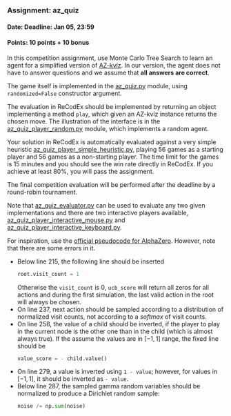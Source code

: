 ### Assignment: az_quiz
#### Date: Deadline: Jan 05, 23:59
#### Points: 10 points + 10 bonus

In this competition assignment, use Monte Carlo Tree Search to learn
an agent for a simplified version of [AZ-kvíz](https://cs.wikipedia.org/wiki/AZ-kv%C3%ADz).
In our version, the agent does not have to answer questions and we assume
that **all answers are correct**.

The game itself is implemented in the
[az_quiz.py](https://github.com/ufal/npfl122/tree/master/labs/10/az_quiz.py)
module, using `randomized=False` constructor argument.

The evaluation in ReCodEx should be implemented by returning an object
implementing a method `play`, which given an AZ-kvíz instance returns the chosen
move. The illustration of the interface is in the
[az_quiz_player_random.py](https://github.com/ufal/npfl122/tree/master/labs/10/az_quiz_player_random.py)
module, which implements a random agent.

Your solution in ReCodEx is automatically evaluated against a very simple heuristic
[az_quiz_player_simple_heuristic.py](https://github.com/ufal/npfl122/tree/master/labs/10/az_quiz_player_simple_heuristic.py),
playing 56 games as a starting player and 56 games as a non-starting player. The
time limit for the games is 15 minutes and you should see the win rate directly in
ReCodEx. If you achieve at least 80%, you will pass the assignment.

The final competition evaluation will be performed after the deadline by
a round-robin tournament.

Note that [az_quiz_evaluator.py](https://github.com/ufal/npfl122/tree/master/labs/10/az_quiz_evaluator.py)
can be used to evaluate any two given implementations and there are two
interactive players available, 
[az_quiz_player_interactive_mouse.py](https://github.com/ufal/npfl122/tree/master/labs/10/az_quiz_player_interactive_mouse.py)
and [az_quiz_player_interactive_keyboard.py](https://github.com/ufal/npfl122/tree/master/labs/10/az_quiz_player_interactive_keyboard.py).

For inspiration, use the [official pseudocode for AlphaZero](http://science.sciencemag.org/highwire/filestream/719481/field_highwire_adjunct_files/1/aar6404_DataS1.zip). However, note that there are some errors in it.
- Below line 215, the following line should be inserted
  ```python
  root.visit_count = 1
  ```
  Otherwise the `visit_count` is 0, `ucb_score` will return all zeros for all
  actions and during the first simulation, the last valid action in the root
  will always be chosen.
- On line 237, next action should be sampled according to a distribution
  of normalized visit counts, not according to a _softmax_ of visit counts.
- On line 258, the value of a child should be inverted, if the player to play in
  the current node is the other one than in the child (which is almost always
  true). If the assume the values are in $[-1, 1]$ range, the fixed line should be
  ```python
  value_score = - child.value()
  ```
- On line 279, a value is inverted using `1 - value`; however, for values in
  $[-1, 1]$, it should be inverted as `- value`.
- Below line 287, the sampled gamma random variables should be normalized
  to produce a Dirichlet random sample:
  ```python
  noise /= np.sum(noise)
  ```
